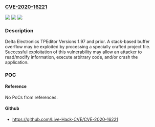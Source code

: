 ### [CVE-2020-16221](https://cve.mitre.org/cgi-bin/cvename.cgi?name=CVE-2020-16221)
![](https://img.shields.io/static/v1?label=Product&message=Delta%20Electronics%20TPEditor&color=blue)
![](https://img.shields.io/static/v1?label=Version&message=TPEditor%20Versions%201.97%20and%20prior%20&color=brightgreen)
![](https://img.shields.io/static/v1?label=Vulnerability&message=STACK-BASED%20BUFFER%20OVERFLOW%20CWE-121&color=brightgreen)

### Description

Delta Electronics TPEditor Versions 1.97 and prior. A stack-based buffer overflow may be exploited by processing a specially crafted project file. Successful exploitation of this vulnerability may allow an attacker to read/modify information, execute arbitrary code, and/or crash the application.

### POC

#### Reference
No PoCs from references.

#### Github
- https://github.com/Live-Hack-CVE/CVE-2020-16221

